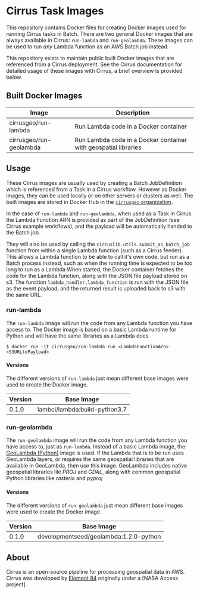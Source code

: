 # Cirrus Task Images

This repository contains Docker files for creating Docker images used for running Cirrus tasks in Batch. There are two general Docker images that are always available in Cirrus: `run-lambda` and `run-geolambda`. These images can be used to run *any* Lambda function as an AWS Batch job instead.

This repository exists to maintain public built Docker images that are referenced from a Cirrus deployment. See the Cirrus documentation for detailed usage of these images with Cirrus, a brief overview is provided below.

## Built Docker Images

| Image                   | Description |
| ----------------------- | ----------- |
| cirrusgeo/run-lambda    | Run Lambda code in a Docker container |
| cirrusgeo/run-geolambda | Run Lambda code in a Docker container with geospatial libraries |

## Usage

These Cirrus images are usually used by creating a Batch JobDefinition which is referenced from a Task in a Cirrus workflow. However as Docker images, they can be used locally or on other servers or clusters as well.
The built images are stored in Docker Hub in the [`cirrusgeo` organization](https://hub.docker.com/orgs/cirrusgeo/repositories).

In the case of `run-lambda` and `run-geolambda`, when used as a Task in Cirrus the Lambda Function ARN is provided as part of the JobDefinition (see Cirrus example workflows), and the payload will be automatically handed to the Batch job. 

They will also be used by calling the `cirruslib.utils.submit_as_batch_job` function from within a single Lambda function (such as a Cirrus feeder). This allows a Lambda function to be able to call it's own code, but run as a Batch process instead, such as when the running time is expected to be too long to run as a Lambda When started, the Docker container fetches the code for the Lambda function, along with the JSON file payload stored on s3. The function `lambda_handler.lambda_function` is run with the JSON file as the event payload, and the returned result is uploaded back to s3 with the same URL.

### run-lambda

The `run-lambda` image will run the code from any Lambda function you have access to. The Docker image is based on a basic Lambda runtime for Python and will have the same libraries as a Lambda does.

```
$ docker run -it cirrusgeo/run-lambda run <LambdaFunctionArn> <S3URLtoPayload>
```

#### Versions

The different versions of `run-lambda` just mean different base images were used to create the Docker image.

| Version     | Base Image  |
| ----------- | ----------- |
| 0.1.0       | lambci/lambda:build-python3.7 |

### run-geolambda

The `run-geolambda` image will run the code from any Lambda function you have access to, just as `run-lambda`. Instead of a basic Lambda image, the [GeoLambda (Python)](https://github.com/developmentseed/geolambda) image is used. If the Lambda that is to be run uses GeoLambda layers, or requires the same geospatial libraries that are available in GeoLambda, then use this image. GeoLambda includes native geospatial libraries lile *PROJ* and *GDAL*, along with common geospatial Python libraries like *rasterio* and *pyproj*

#### Versions

The different versions of `run-geolambda` just mean different base images were used to create the Docker image.

| Version     | Base Image  |
| ----------- | ----------- |
| 0.1.0       | developmentseed/geolambda:1.2.0-python |

## About

Cirrus is an open-source pipeline for processing geospatial data in AWS. Cirrus was developed by [Element 84](https://element84.com/) originally under a [NASA Access project].